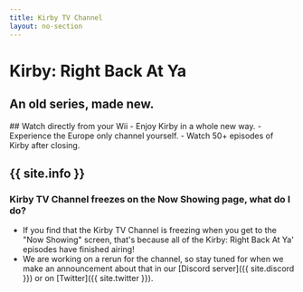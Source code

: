 ```yaml
---
title: Kirby TV Channel
layout: no-section
---
```


<div class="header header-logo">
  <h1>Kirby: Right Back At Ya</h1>
  <h2>An old series, made new.</h2>
</div>

<div class="section">
## Watch directly from your Wii
 - Enjoy Kirby in a whole new way.
 - Experience the Europe only channel yourself.
 - Watch 50+ episodes of Kirby after closing.

## {{ site.info }}

### Kirby TV Channel freezes on the Now Showing page, what do I do?

- If you find that the Kirby TV Channel is freezing when you get to the "Now Showing" screen, that's because all of the Kirby: Right Back At Ya' episodes have finished airing!
- We are working on a rerun for the channel, so stay tuned for when we make an announcement about that in our [Discord server]({{ site.discord }}) or on [Twitter]({{ site.twitter }}).

</div>

